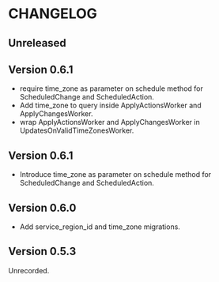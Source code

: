 # CHANGELOG

## Unreleased

## Version 0.6.1
* require time_zone as parameter on schedule method for ScheduledChange and ScheduledAction.
* Add time_zone to query inside ApplyActionsWorker and ApplyChangesWorker.
* wrap ApplyActionsWorker and ApplyChangesWorker in UpdatesOnValidTimeZonesWorker.

## Version 0.6.1
* Introduce time_zone as parameter on schedule method for ScheduledChange and ScheduledAction.

## Version 0.6.0
* Add service_region_id and time_zone migrations.

## Version 0.5.3
Unrecorded.
